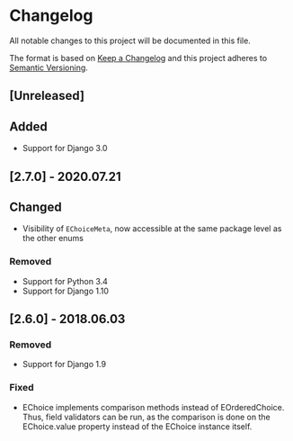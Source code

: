 # Changelog
All notable changes to this project will be documented in this file.

The format is based on [Keep a Changelog](http://keepachangelog.com/en/1.0.0/)
and this project adheres to [Semantic Versioning](http://semver.org/spec/v2.0.0.html).

## [Unreleased]
## Added
- Support for Django 3.0

## [2.7.0] - 2020.07.21
## Changed
- Visibility of `EChoiceMeta`, now accessible at the same package level as the other enums

### Removed
- Support for Python 3.4
- Support for Django 1.10

## [2.6.0] - 2018.06.03
### Removed
- Support for Django 1.9

### Fixed
- EChoice implements comparison methods instead of EOrderedChoice. Thus, field validators can be run, as the comparison
  is done on the EChoice.value property instead of the EChoice instance itself.
